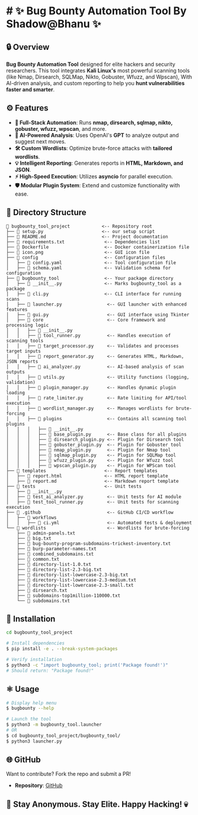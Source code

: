 # # ✨ Bug Bounty Automation Tool By Shadow@Bhanu ✨

## 🔒 Overview
**Bug Bounty Automation Tool** designed for elite hackers and security researchers. This tool integrates **Kali Linux's** most powerful scanning tools (like Nmap, Dirsearch, SQLMap, Nikto, Gobuster, Wfuzz, and Wpscan), With AI-driven analysis, and custom reporting to help you **hunt vulnerabilities faster and smarter**.

## ⚙️ Features
- **🔮 Full-Stack Automation**: Runs **nmap, dirsearch, sqlmap, nikto, gobuster, wfuzz, wpscan**, and more.
- **🤖 AI-Powered Analysis**: Uses OpenAI's **GPT** to analyze output and suggest next moves.
- **🛠️ Custom Wordlists**: Optimize brute-force attacks with **tailored wordlists**.
- **💡 Intelligent Reporting**: Generates reports in **HTML, Markdown, and JSON**.
- **⚡ High-Speed Execution**: Utilizes **asyncio** for parallel execution.
- **🛡️ Modular Plugin System**: Extend and customize functionality with ease.


## 📝 Directory Structure
```
📂 bugbounty_tool_project            <-- Repository root
├── 📜 setup.py                      <-- our setup script
├── 📜 README.md                     <-- Project documentation
├── 📜 requirements.txt               <-- Dependencies list
├── 📜 Dockerfile                     <-- Docker containerization file
├── 📜 icon.png                       <-- GUI icon file
├── 📂 config                         <-- Configuration files
│   ├── 📜 config.yaml                <-- Tool configuration file
│   ├── 📜 schema.yaml                <-- Validation schema for configuration
├── 📂 bugbounty_tool                 <-- Your package directory
│   ├── 📜 __init__.py                <-- Marks bugbounty_tool as a package
│   ├── 📜 cli.py                     <-- CLI interface for running scans
│   ├── 📜 launcher.py                 <-- GUI launcher with enhanced features
│   ├── 📜 gui.py                      <-- GUI interface using Tkinter
│   ├── 📂 core                        <-- Core framework and processing logic
│   │   ├── 📜 __init__.py
│   │   ├── 📜 tool_runner.py          <-- Handles execution of scanning tools
│   │   ├── 📜 target_processor.py     <-- Validates and processes target inputs
│   │   ├── 📜 report_generator.py     <-- Generates HTML, Markdown, JSON reports
│   │   ├── 📜 ai_analyzer.py          <-- AI-based analysis of scan outputs
│   │   ├── 📜 utils.py                <-- Utility functions (logging, validation)
│   │   ├── 📜 plugin_manager.py       <-- Handles dynamic plugin loading
│   │   ├── 📜 rate_limiter.py         <-- Rate limiting for API/tool execution
│   │   ├── 📜 wordlist_manager.py     <-- Manages wordlists for brute-forcing
│   │   ├── 📂 plugins                 <-- Contains all scanning tool plugins
│   │   │   ├── 📜 __init__.py
│   │   │   ├── 📜 base_plugin.py      <-- Base class for all plugins
│   │   │   ├── 📜 dirsearch_plugin.py <-- Plugin for Dirsearch tool
│   │   │   ├── 📜 gobuster_plugin.py  <-- Plugin for Gobuster tool
│   │   │   ├── 📜 nmap_plugin.py      <-- Plugin for Nmap tool
│   │   │   ├── 📜 sqlmap_plugin.py    <-- Plugin for SQLMap tool
│   │   │   ├── 📜 wfuzz_plugin.py     <-- Plugin for Wfuzz tool
│   │   │   ├── 📜 wpscan_plugin.py    <-- Plugin for WPScan tool
├── 📂 templates                      <-- Report templates
│   ├── 📜 report.html                <-- HTML report template
│   ├── 📜 report.md                  <-- Markdown report template
├── 📂 tests                          <-- Unit tests
│   ├── 📜 __init__.py
│   ├── 📜 test_ai_analyzer.py         <-- Unit tests for AI module
│   ├── 📜 test_tool_runner.py         <-- Unit tests for scanning execution
├── 📂 .github                         <-- GitHub CI/CD workflow
│   ├── 📂 workflows
│   │   ├── 📜 ci.yml                  <-- Automated tests & deployment
└── 📂 wordlists                       <-- Wordlists for brute-forcing
    ├── 📜 admin-panels.txt
    ├── 📜 big.txt
    ├── 📜 bug-bounty-program-subdomains-trickest-inventory.txt
    ├── 📜 burp-parameter-names.txt
    ├── 📜 combined_subdomains.txt
    ├── 📜 common.txt
    ├── 📜 directory-list-1.0.txt
    ├── 📜 directory-list-2.3-big.txt
    ├── 📜 directory-list-lowercase-2.3-big.txt
    ├── 📜 directory-list-lowercase-2.3-medium.txt
    ├── 📜 directory-list-lowercase-2.3-small.txt
    ├── 📜 dirsearch.txt
    ├── 📜 subdomains-top1million-110000.txt
    └── 📜 subdomains.txt
```


## 👤 Installation
```bash
cd bugbounty_tool_project

# Install dependencies
$ pip install -e . --break-system-packages

# Verify installation
$ python3 -c "import bugbounty_tool; print('Package found!')"
# Should return: "Package found!"
```

## ⚛️ Usage
```bash
# Display help menu
$ bugbounty --help

# Launch the tool
$ python3 -m bugbounty_tool.launcher
# OR
$ cd bugbounty_tool_project/bugbounty_tool/ 
$ python3 launcher.py
```



## 🌐 GitHub
Want to contribute? Fork the repo and submit a PR!
- **Repository**: [GitHub](https://github.com/BhanuGuragain0/bugbounty_tool_project)

## 🤠 Stay Anonymous. Stay Elite. Happy Hacking! 💀



